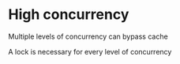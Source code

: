 # High concurrency

Multiple levels of concurrency can bypass cache

A lock is necessary for every level of concurrency
